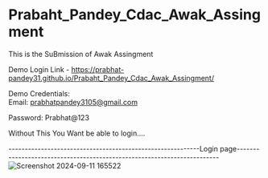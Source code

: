 # Prabaht_Pandey_Cdac_Awak_Assingment


This is the SuBmission of Awak Assingment


Demo Login Link - https://prabhat-pandey31.github.io/Prabaht_Pandey_Cdac_Awak_Assingment/

Demo Credentials:   
Email: prabhatpandey3105@gmail.com   

Password: Prabhat@123

Without This You Want be able to login....

-----------------------------------------------------------Login page------------------------------------------------------------------------
![Screenshot 2024-09-11 165522](https://github.com/user-attachments/assets/9b49c8a3-eafa-4f8a-80b7-5a9df765a40c)



